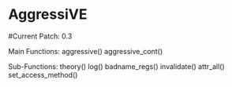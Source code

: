 # AggressiVE
#Current Patch: 0.3

Main Functions:
aggressive()
aggressive_cont()

Sub-Functions:
theory()
log()
badname_regs()
invalidate()
attr_all()
set_access_method()